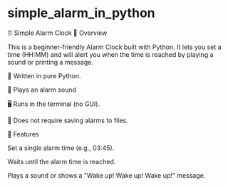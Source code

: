 # simple_alarm_in_python
⏰ Simple Alarm Clock 
📌 Overview

This is a beginner-friendly Alarm Clock built with Python.
It lets you set a time (HH:MM) and will alert you when the time is reached by playing a sound or printing a message.

🐍 Written in pure Python.

🎵 Plays an alarm sound 

🖥 Runs in the terminal (no GUI).

📂 Does not require saving alarms to files.

🚀 Features

Set a single alarm time (e.g., 03:45).

Waits until the alarm time is reached.

Plays a sound or shows a "Wake up! Wake up! Wake up!" message.

